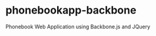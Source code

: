 phonebookapp-backbone
=====================

Phonebook Web Application using Backbone.js and JQuery
